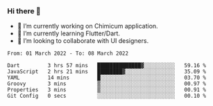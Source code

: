 ### Hi there 👋

<!--
**devcat37/devcat37** is a ✨ _special_ ✨ repository because its `README.md` (this file) appears on your GitHub profile.-->


- 🔭 I’m currently working on Chimicum application.
- 🌱 I’m currently learning Flutter/Dart.
- 👯 I’m looking to collaborate with UI designers.
<!-- - 🤔 I’m looking for help with ... -->

<!--START_SECTION:waka-->

```text
From: 01 March 2022 - To: 08 March 2022

Dart         3 hrs 57 mins   ██████████████▓░░░░░░░░░░   59.16 %
JavaScript   2 hrs 21 mins   ████████▓░░░░░░░░░░░░░░░░   35.09 %
YAML         14 mins         █░░░░░░░░░░░░░░░░░░░░░░░░   03.70 %
Groovy       3 mins          ▒░░░░░░░░░░░░░░░░░░░░░░░░   00.97 %
Properties   3 mins          ▒░░░░░░░░░░░░░░░░░░░░░░░░   00.91 %
Git Config   0 secs          ░░░░░░░░░░░░░░░░░░░░░░░░░   00.10 %
```

<!--END_SECTION:waka-->
